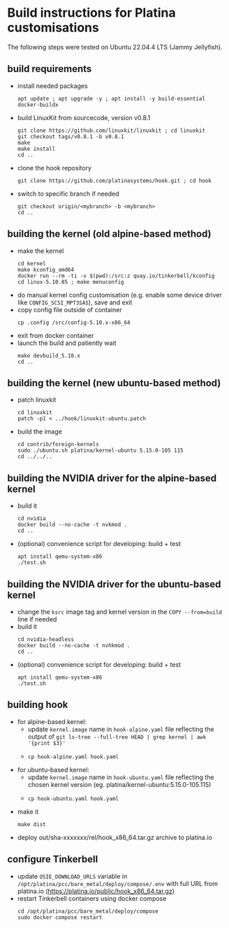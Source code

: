 # Build instructions for Platina customisations

The following steps were tested on Ubuntu 22.04.4 LTS (Jammy Jellyfish).

## build requirements
  - install needed packages
    ```shell
    apt update ; apt upgrade -y ; apt install -y build-essential docker-buildx
    ```
  - build LinuxKit from sourcecode, version v0.8.1
    ```shell
    git clone https://github.com/linuxkit/linuxkit ; cd linuxkit
    git checkout tags/v0.8.1 -b v0.8.1
    make
    make install
    cd ..
    ```
  - clone the hook repository
    ```shell
    git clone https://github.com/platinasystems/hook.git ; cd hook
    ```
  - switch to specific branch if needed
    ```shell
    git checkout origin/<mybranch> -b <mybranch>
    cd ..
    ```

## building the kernel (old alpine-based method)
  - make the kernel
    ```shell
    cd kernel
    make kconfig_amd64
    docker run --rm -ti -v $(pwd):/src:z quay.io/tinkerbell/kconfig
    cd linux-5.10.85 ; make menuconfig
    ```
  - do manual kernel config customisation (e.g. enable some device driver like `CONFIG_SCSI_MPT3SAS`), save and exit
  - copy config file outside of container
    ```shell
    cp .config /src/config-5.10.x-x86_64
    ```
  - exit from docker container
  - launch the build and patiently wait
    ```shell
    make devbuild_5.10.x
    cd ..
    ```

## building the kernel (new ubuntu-based method)
  - patch linuxkit
    ```shell
    cd linuxkit
    patch -p1 < ../hook/linuxkit-ubuntu.patch
    ```
  - build the image
    ```shell
    cd contrib/foreign-kernels
    sudo ./ubuntu.sh platina/kernel-ubuntu 5.15.0-105 115
    cd ../../..
    ```

## building the NVIDIA driver for the alpine-based kernel
  - build it
    ```shell
    cd nvidia
    docker build --no-cache -t nvkmod .
    cd ..
    ```
  - (optional) convenience script for developing: build + test
    ```shell
    apt install qemu-system-x86
    ./test.sh
    ```

## building the NVIDIA driver for the ubuntu-based kernel
  - change the `ksrc` image tag and kernel version in the `COPY --from=build` line if needed
  - build it
    ```shell
    cd nvidia-headless
    docker build --no-cache -t nvhkmod .
    cd ..
    ```
  - (optional) convenience script for developing: build + test
    ```shell
    apt install qemu-system-x86
    ./test.sh
    ```

## building hook
  - for alpine-based kernel:
    - update `kernel.image` name in `hook-alpine.yaml` file reflecting the output of `git ls-tree --full-tree HEAD | grep kernel | awk '{print $3}'`
    - ```shell
      cp hook-alpine.yaml hook.yaml
      ```
  - for ubuntu-based kernel:
    - update `kernel.image` name in `hook-ubuntu.yaml` file reflecting the chosen kernel version (eg. platina/kernel-ubuntu:5.15.0-105.115)
    - ```shell
      cp hook-ubuntu.yaml hook.yaml
      ```
  - make it
    ```shell
    make dist
    ```
  - deploy out/sha-xxxxxxx/rel/hook_x86_64.tar.gz archive to platina.io

## configure Tinkerbell
  - update `OSIE_DOWNLOAD_URLS` variable in `/opt/platina/pcc/bare_metal/deploy/compose/.env` with full URL from platina.io (https://platina.io/public/hook_x86_64.tar.gz)
  - restart Tinkerbell containers using docker compose
    ```shell
    cd /opt/platina/pcc/bare_metal/deploy/compose
    sudo docker compose restart
    ```